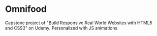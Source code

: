 # Omnifood
Capstone project of "Build Responsive Real World Websites with HTML5 and CSS3" on Udemy. 
Personalized with JS animations.
